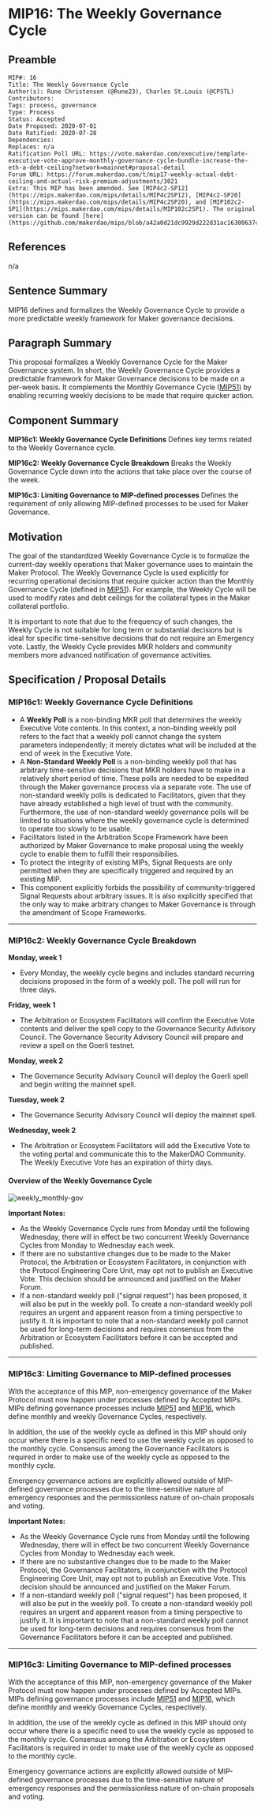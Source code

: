 # MIP16: The Weekly Governance Cycle

## Preamble

```
MIP#: 16
Title: The Weekly Governance Cycle
Author(s): Rune Christensen (@Rune23), Charles St.Louis (@CPSTL)
Contributors:
Tags: process, governance
Type: Process
Status: Accepted
Date Proposed: 2020-07-01
Date Ratified: 2020-07-28
Dependencies:
Replaces: n/a
Ratification Poll URL: https://vote.makerdao.com/executive/template-executive-vote-approve-monthly-governance-cycle-bundle-increase-the-eth-a-debt-ceiling?network=mainnet#proposal-detail
Forum URL: https://forum.makerdao.com/t/mip17-weekly-actual-debt-ceiling-and-actual-risk-premium-adjustments/3021
Extra: This MIP has been amended. See [MIP4c2-SP12](https://mips.makerdao.com/mips/details/MIP4c2SP12), [MIP4c2-SP20](https://mips.makerdao.com/mips/details/MIP4c2SP20), and [MIP102c2-SP1](https://mips.makerdao.com/mips/details/MIP102c2SP1). The original version can be found [here](https://github.com/makerdao/mips/blob/a42a0d21dc9929d222d31ac16300637cd403085f/MIP16/mip16.md).
```

## References

n/a

## Sentence Summary

MIP16 defines and formalizes the Weekly Governance Cycle to provide a more predictable weekly framework for Maker governance decisions.

## Paragraph Summary

This proposal formalizes a Weekly Governance Cycle for the Maker Governance system. In short, the Weekly Governance Cycle provides a predictable framework for Maker Governance decisions to be made on a per-week basis. It complements the Monthly Governance Cycle ([MIP51](https://github.com/makerdao/mips/blob/master/MIP51/mip51.md)) by enabling recurring weekly decisions to be made that require quicker action.

## Component Summary

**MIP16c1: Weekly Governance Cycle Definitions**
Defines key terms related to the Weekly Governance cycle.

**MIP16c2: Weekly Governance Cycle Breakdown**
Breaks the Weekly Governance Cycle down into the actions that take place over the course of the week.

**MIP16c3: Limiting Governance to MIP-defined processes**
Defines the requirement of only allowing MIP-defined processes to be used for Maker Governance.

## Motivation

The goal of the standardized Weekly Governance Cycle is to formalize the current-day weekly operations that Maker governance uses to maintain the Maker Protocol. The Weekly Governance Cycle is used explicitly for recurring operational decisions that require quicker action than the Monthly Governance Cycle (defined in [MIP51](https://github.com/makerdao/mips/blob/master/MIP51/mip51.md)). For example, the Weekly Cycle will be used to modify rates and debt ceilings for the collateral types in the Maker collateral portfolio.

It is important to note that due to the frequency of such changes, the Weekly Cycle is not suitable for long term or substantial decisions but is ideal for specific time-sensitive decisions that do not require an Emergency vote. Lastly, the Weekly Cycle provides MKR holders and community members more advanced notification of governance activities.

## Specification / Proposal Details

### MIP16c1: Weekly Governance Cycle Definitions

- A **Weekly Poll** is a non-binding MKR poll that determines the weekly Executive Vote contents. In this context, a non-binding weekly poll refers to the fact that a weekly poll cannot change the system parameters independently; it merely dictates what will be included at the end of week in the Executive Vote.
- A **Non-Standard Weekly Poll** is a non-binding weekly poll that has arbitrary time-sensitive decisions that MKR holders have to make in a relatively short period of time. These polls are needed to be expedited through the Maker governance process via a separate vote. The use of non-standard weekly polls is dedicated to Facilitators, given that they have already established a high level of trust with the community. Furthermore, the use of non-standard weekly governance polls will be limited to situations where the weekly governance cycle is determined to operate too slowly to be usable.
- Facilitators listed in the Arbitration Scope Framework have been authorized by Maker Governance to make proposal using the weekly cycle to enable them to fulfill their responsibilies.
- To protect the integrity of existing MIPs, Signal Requests are only permitted when they are specifically triggered and required by an existing MIP.
- This component explicitly forbids the possibility of community-triggered Signal Requests about arbitrary issues. It is also explicitly specified that the only way to make arbitrary changes to Maker Governance is through the amendment of Scope Frameworks.

---

### MIP16c2: Weekly Governance Cycle Breakdown


**Monday, week 1**

- Every Monday, the weekly cycle begins and includes standard recurring decisions proposed in the form of a weekly poll. The poll will run for three days.

**Friday, week 1**

- The Arbitration or Ecosystem Facilitators will confirm the Executive Vote contents and deliver the spell copy to the Governance Security Advisory Council. The Governance Security Advisory Council will prepare and review a spell on the Goerli testnet.

**Monday, week 2**

- The Governance Security Advisory Council will deploy the Goerli spell and begin writing the mainnet spell.

**Tuesday, week 2**

- The Governance Security Advisory Council will deploy the mainnet spell.

**Wednesday, week 2**

- The Arbitration or Ecosystem Facilitators will add the Executive Vote to the voting portal and communicate this to the MakerDAO Community. The Weekly Executive Vote has an expiration of thirty days.

#### Overview of the Weekly Governance Cycle

![weekly_monthly-gov](https://github.com/makerdao/mips/blob/master/MIP16/weekly_governance_cycle.png)

**Important Notes:**

- As the Weekly Governance Cycle runs from Monday until the following Wednesday, there will in effect be two concurrent Weekly Governance Cycles from Monday to Wednesday each week.
- If there are no substantive changes due to be made to the Maker Protocol, the Arbitration or Ecosystem Facilitators, in conjunction with the Protocol Engineering Core Unit, may opt not to publish an Executive Vote. This decision should be announced and justified on the Maker Forum.
- If a non-standard weekly poll ("signal request") has been proposed, it will also be put in the weekly poll. To create a non-standard weekly poll requires an urgent and apparent reason from a timing perspective to justify it. It is important to note that a non-standard weekly poll cannot be used for long-term decisions and requires consensus from the Arbitration or Ecosystem Facilitators before it can be accepted and published.

---
### MIP16c3: Limiting Governance to MIP-defined processes

With the acceptance of this MIP, non-emergency governance of the Maker Protocol must now happen under processes defined by Accepted MIPs. MIPs defining governance processes include [MIP51](https://github.com/makerdao/mips/blob/master/MIP51/mip51.md) and [MIP16](https://github.com/makerdao/mips/blob/master/MIP16/mip16.md), which define monthly and weekly Governance Cycles, respectively.

In addition, the use of the weekly cycle as defined in this MIP should only occur where there is a specific need to use the weekly cycle as opposed to the monthly cycle. Consensus among the Governance Facilitators is required in order to make use of the weekly cycle as opposed to the monthly cycle.

Emergency governance actions are explicitly allowed outside of MIP-defined governance processes due to the time-sensitive nature of emergency responses and the permissionless nature of on-chain proposals and voting.

**Important Notes:**

- As the Weekly Governance Cycle runs from Monday until the following Wednesday, there will in effect be two concurrent Weekly Governance Cycles from Monday to Wednesday each week.
- If there are no substantive changes due to be made to the Maker Protocol, the Governance Facilitators, in conjunction with the Protocol Engineering Core Unit, may opt not to publish an Executive Vote. This decision should be announced and justified on the Maker Forum.
- If a non-standard weekly poll ("signal request") has been proposed, it will also be put in the weekly poll. To create a non-standard weekly poll requires an urgent and apparent reason from a timing perspective to justify it. It is important to note that a non-standard weekly poll cannot be used for long-term decisions and requires consensus from the Governance Facilitators before it can be accepted and published.

---
### MIP16c3: Limiting Governance to MIP-defined processes

With the acceptance of this MIP, non-emergency governance of the Maker Protocol must now happen under processes defined by Accepted MIPs. MIPs defining governance processes include [MIP51](https://github.com/makerdao/mips/blob/master/MIP51/mip51.md) and [MIP16](https://github.com/makerdao/mips/blob/master/MIP16/mip16.md), which define monthly and weekly Governance Cycles, respectively.

In addition, the use of the weekly cycle as defined in this MIP should only occur where there is a specific need to use the weekly cycle as opposed to the monthly cycle. Consensus among the Arbitration or Ecosystem Facilitators is required in order to make use of the weekly cycle as opposed to the monthly cycle.

Emergency governance actions are explicitly allowed outside of MIP-defined governance processes due to the time-sensitive nature of emergency responses and the permissionless nature of on-chain proposals and voting.
